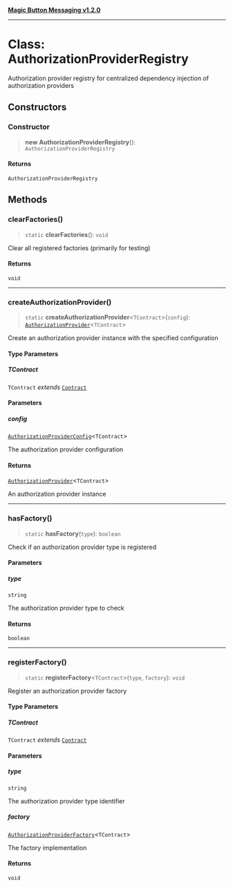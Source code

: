 [**Magic Button Messaging v1.2.0**](../README.md)

***

# Class: AuthorizationProviderRegistry

Authorization provider registry for centralized dependency injection of authorization providers

## Constructors

### Constructor

> **new AuthorizationProviderRegistry**(): `AuthorizationProviderRegistry`

#### Returns

`AuthorizationProviderRegistry`

## Methods

### clearFactories()

> `static` **clearFactories**(): `void`

Clear all registered factories (primarily for testing)

#### Returns

`void`

***

### createAuthorizationProvider()

> `static` **createAuthorizationProvider**\<`TContract`\>(`config`): [`AuthorizationProvider`](../type-aliases/AuthorizationProvider.md)\<`TContract`\>

Create an authorization provider instance with the specified configuration

#### Type Parameters

##### TContract

`TContract` *extends* [`Contract`](../type-aliases/Contract.md)

#### Parameters

##### config

[`AuthorizationProviderConfig`](../interfaces/AuthorizationProviderConfig.md)\<`TContract`\>

The authorization provider configuration

#### Returns

[`AuthorizationProvider`](../type-aliases/AuthorizationProvider.md)\<`TContract`\>

An authorization provider instance

***

### hasFactory()

> `static` **hasFactory**(`type`): `boolean`

Check if an authorization provider type is registered

#### Parameters

##### type

`string`

The authorization provider type to check

#### Returns

`boolean`

***

### registerFactory()

> `static` **registerFactory**\<`TContract`\>(`type`, `factory`): `void`

Register an authorization provider factory

#### Type Parameters

##### TContract

`TContract` *extends* [`Contract`](../type-aliases/Contract.md)

#### Parameters

##### type

`string`

The authorization provider type identifier

##### factory

[`AuthorizationProviderFactory`](../interfaces/AuthorizationProviderFactory.md)\<`TContract`\>

The factory implementation

#### Returns

`void`
